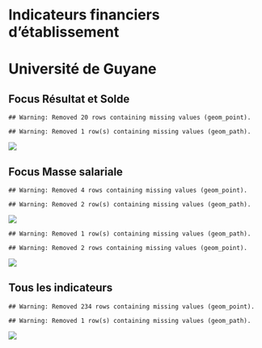 Indicateurs financiers d’établissement
================

# Université de Guyane

## Focus Résultat et Solde

    ## Warning: Removed 20 rows containing missing values (geom_point).

    ## Warning: Removed 1 row(s) containing missing values (geom_path).

![](université_de_guyane_files/figure-gfm/etab.focus-1.png)<!-- -->

## Focus Masse salariale

    ## Warning: Removed 4 rows containing missing values (geom_point).

    ## Warning: Removed 2 row(s) containing missing values (geom_path).

![](université_de_guyane_files/figure-gfm/etab.focus.ms.et.pfe-1.png)<!-- -->

    ## Warning: Removed 1 row(s) containing missing values (geom_path).

    ## Warning: Removed 2 rows containing missing values (geom_point).

![](université_de_guyane_files/figure-gfm/etab.focus.ms.vs.pfe-1.png)<!-- -->

## Tous les indicateurs

    ## Warning: Removed 234 rows containing missing values (geom_point).

    ## Warning: Removed 1 row(s) containing missing values (geom_path).

![](université_de_guyane_files/figure-gfm/etab-1.png)<!-- -->
